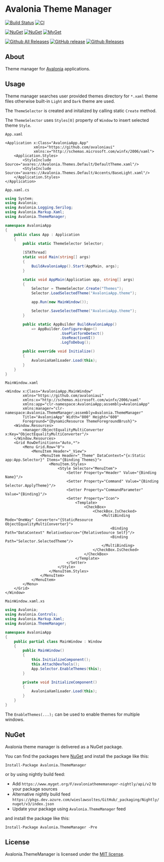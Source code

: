 # Avalonia Theme Manager

[![Build Status](https://dev.azure.com/wieslawsoltes/GitHub/_apis/build/status/wieslawsoltes.Avalonia.ThemeManager?branchName=master)](https://dev.azure.com/wieslawsoltes/GitHub/_build/latest?definitionId=97&branchName=master)
[![CI](https://github.com/wieslawsoltes/Avalonia.ThemeManager/actions/workflows/build.yml/badge.svg)](https://github.com/wieslawsoltes/Avalonia.ThemeManager/actions/workflows/build.yml)

[![NuGet](https://img.shields.io/nuget/v/Avalonia.ThemeManager.svg)](https://www.nuget.org/packages/Avalonia.ThemeManager)
[![NuGet](https://img.shields.io/nuget/dt/Avalonia.ThemeManager.svg)](https://www.nuget.org/packages/Avalonia.ThemeManager)
[![MyGet](https://img.shields.io/myget/avaloniathememanager-nightly/vpre/Avalonia.ThemeManager.svg?label=myget)](https://www.myget.org/gallery/avaloniathememanager-nightly) 

[![Github All Releases](https://img.shields.io/github/downloads/wieslawsoltes/avalonia.thememanager/total.svg)](https://github.com/wieslawsoltes/avalonia.thememanager)
[![GitHub release](https://img.shields.io/github/release/wieslawsoltes/avalonia.thememanager.svg)](https://github.com/wieslawsoltes/avalonia.thememanager)
[![Github Releases](https://img.shields.io/github/downloads/wieslawsoltes/avalonia.thememanager/latest/total.svg)](https://github.com/wieslawsoltes/avalonia.thememanager)

## About

Theme manager for [Avalonia](https://github.com/AvaloniaUI/Avalonia) applications.

## Usage

Theme manager searches user provided themes directory for `*.xaml` theme files otherwise built-in `Light` and `Dark` theme are used.

The `ThemeSelector` is created and initalized by calling static `Create` method.

The `ThemeSelector` uses `Styles[0]` property of `Window` to insert selected theme `Style`.

`App.xaml`
```XAML
<Application x:Class="AvaloniaApp.App"
             xmlns="https://github.com/avaloniaui"
             xmlns:x="http://schemas.microsoft.com/winfx/2006/xaml">
    <Application.Styles>
        <StyleInclude Source="avares://Avalonia.Themes.Default/DefaultTheme.xaml"/>
        <StyleInclude Source="avares://Avalonia.Themes.Default/Accents/BaseLight.xaml"/>
    </Application.Styles>
</Application>
```

`App.xaml.cs`
```C#
using System;
using Avalonia;
using Avalonia.Logging.Serilog;
using Avalonia.Markup.Xaml;
using Avalonia.ThemeManager;

namespace AvaloniaApp
{
    public class App : Application
    {
        public static ThemeSelector Selector;

        [STAThread]
        static void Main(string[] args)
        {
            BuildAvaloniaApp().Start(AppMain, args);
        }

        static void AppMain(Application app, string[] args)
        {
            Selector = ThemeSelector.Create("Themes");
            Selector.LoadSelectedTheme("AvaloniaApp.theme");

            app.Run(new MainWindow());

            Selector.SaveSelectedTheme("AvaloniaApp.theme");
        }

        public static AppBuilder BuildAvaloniaApp()
            => AppBuilder.Configure<App>()
                         .UsePlatformDetect()
                         .UseReactiveUI()
                         .LogToDebug();

        public override void Initialize()
        {
            AvaloniaXamlLoader.Load(this);
        }
    }
}
```

`MainWindow.xaml`
```XAML
<Window x:Class="AvaloniaApp.MainWindow"
        xmlns="https://github.com/avaloniaui"
        xmlns:x="http://schemas.microsoft.com/winfx/2006/xaml"
        xmlns:app="clr-namespace:AvaloniaApp;assembly=AvaloniaApp"
        xmlns:manager="clr-namespace:Avalonia.ThemeManager;assembly=Avalonia.ThemeManager"
        Title="AvaloniaApp" Width="800" Height="600"
        Foreground="{DynamicResource ThemeForegroundBrush}">
    <Window.Resources>
        <manager:ObjectEqualityMultiConverter x:Key="ObjectEqualityMultiConverter"/>
    </Window.Resources>
    <Grid RowDefinitions="Auto,*">
        <Menu Grid.Row="0">
            <MenuItem Header="_View">
                <MenuItem Header="_Theme" DataContext="{x:Static app:App.Selector}" Items="{Binding Themes}">
                    <MenuItem.Styles>
                        <Style Selector="MenuItem">
                            <Setter Property="Header" Value="{Binding Name}"/>
                            <Setter Property="Command" Value="{Binding Selector.ApplyTheme}"/>
                            <Setter Property="CommandParameter" Value="{Binding}"/>
                            <Setter Property="Icon">
                                <Template>
                                    <CheckBox>
                                        <CheckBox.IsChecked>
                                            <MultiBinding Mode="OneWay" Converter="{StaticResource ObjectEqualityMultiConverter}">
                                                <Binding Path="DataContext" RelativeSource="{RelativeSource Self}"/>
                                                <Binding Path="Selector.SelectedTheme"/>
                                            </MultiBinding>
                                        </CheckBox.IsChecked>
                                    </CheckBox>
                                </Template>
                            </Setter>
                        </Style>
                    </MenuItem.Styles>
                </MenuItem>
            </MenuItem>
        </Menu>
    </Grid>
</Window>
```

`MainWindow.xaml.xs`
```C#
using Avalonia;
using Avalonia.Controls;
using Avalonia.Markup.Xaml;
using Avalonia.ThemeManager;

namespace AvaloniaApp
{
    public partial class MainWindow : Window
    {
        public MainWindow()
        {
            this.InitializeComponent();
            this.AttachDevTools();
            App.Selector.EnableThemes(this);
        }

        private void InitializeComponent()
        {
            AvaloniaXamlLoader.Load(this);
        }
    }
}
```

The `EnableThemes(...);` can be used to enable themes for multiple windows.

## NuGet

Avalonia theme manager is delivered as a NuGet package.

You can find the packages here [NuGet](https://www.nuget.org/packages/Avalonia.ThemeManager/) and install the package like this:

`Install-Package Avalonia.ThemeManager`

or by using nightly build feed:
* Add `https://www.myget.org/F/avaloniathememanager-nightly/api/v2` to your package sources
* Alternative nightly build feed `https://pkgs.dev.azure.com/wieslawsoltes/GitHub/_packaging/Nightly/nuget/v3/index.json`
* Update your package using `Avalonia.ThemeManager` feed

and install the package like this:

`Install-Package Avalonia.ThemeManager -Pre`

## License

Avalonia.ThemeManager is licensed under the [MIT license](LICENSE.TXT).
